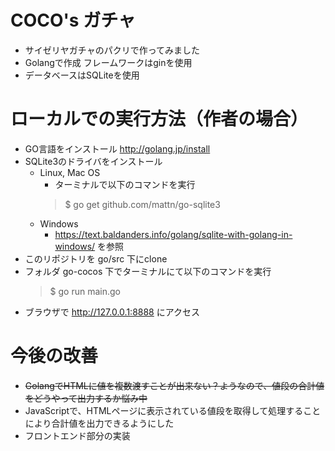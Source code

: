 # COCO's ガチャ
- サイゼリヤガチャのパクリで作ってみました
- Golangで作成 フレームワークはginを使用
- データベースはSQLiteを使用

# ローカルでの実行方法（作者の場合）
- GO言語をインストール http://golang.jp/install
- SQLite3のドライバをインストール
    - Linux, Mac OS
        - ターミナルで以下のコマンドを実行
        > $ go get github.com/mattn/go-sqlite3
    - Windows
        - https://text.baldanders.info/golang/sqlite-with-golang-in-windows/ を参照
- このリポジトリを go/src 下にclone
- フォルダ go-cocos 下でターミナルにて以下のコマンドを実行
    > $ go run main.go
- ブラウザで http://127.0.0.1:8888 にアクセス

# 今後の改善
- ~~GolangでHTMLに値を複数渡すことが出来ない？ようなので、値段の合計値をどうやって出力するか悩み中~~
- JavaScriptで、HTMLページに表示されている値段を取得して処理することにより合計値を出力できるようにした
- フロントエンド部分の実装